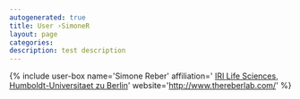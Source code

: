 ```yaml
---
autogenerated: true
title: User ›SimoneR
layout: page
categories: 
description: test description
---
```


{% include user-box name='Simone Reber' affiliation=' [IRI Life Sciences, Humboldt-Universitaet zu Berlin](https://www.iri-ls.hu-berlin.de/en)' website='http://www.thereberlab.com/' %}
